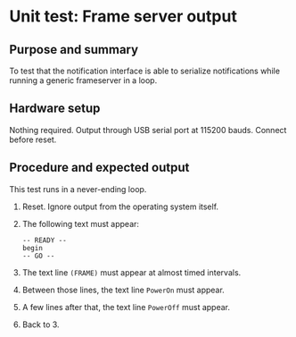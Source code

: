 # Unit test: Frame server output

## Purpose and summary

To test that the notification interface is able to serialize notifications while running a generic frameserver in a loop.

## Hardware setup

Nothing required. Output through USB serial port at 115200 bauds. Connect before reset.

## Procedure and expected output

This test runs in a never-ending loop.

1. Reset. Ignore output from the operating system itself.
2. The following text must appear:

   ```text
   -- READY --
   begin
   -- GO --
   ```

3. The text line `(FRAME)` must appear at almost timed intervals.
4. Between those lines, the text line `PowerOn` must appear.
5. A few lines after that, the text line `PowerOff` must appear.
6. Back to 3.
